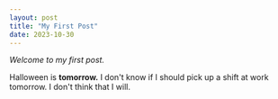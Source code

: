 ```yaml
---
layout: post
title: "My First Post"
date: 2023-10-30
---
```


*Welcome to my first post.*

Halloween is **tomorrow.** I don't know if I should pick up a shift at work tomorrow. I don't think that I will.
